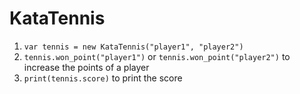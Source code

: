 KataTennis
==========

1.  `var tennis = new KataTennis("player1", "player2")`
2.  `tennis.won_point("player1")` or `tennis.won_point("player2")` to increase the points of a player
3.  `print(tennis.score)` to print the score
